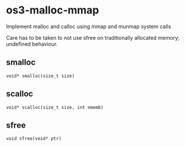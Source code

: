 # os3-malloc-mmap

Implement malloc and calloc using mmap and munmap system calls

Care has to be taken to not use sfree on traditionally allocated memory; undefined behaviour.

## smalloc

`void* smalloc(size_t size)`

## scalloc

`void* scalloc(size_t size, int nmemb)`

## sfree

`void sfree(void* ptr)`
